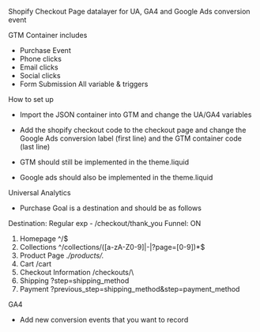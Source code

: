 Shopify Checkout Page datalayer for UA, GA4 and Google Ads conversion event

GTM Container includes 
- Purchase Event
- Phone clicks
- Email clicks
- Social clicks
- Form Submission 
All variable & triggers

How to set up 
- Import the JSON container into GTM and change the UA/GA4 variables 
- Add the shopify checkout code to the checkout page and change the Google Ads conversion label (first line) and the GTM container code (last line) 


- GTM should still be implemented in the theme.liquid 
- Google ads should also be implemented in the theme.liquid 



Universal Analytics 
- Purchase Goal is a destination and should be as follows

Destination: Regular exp - \/checkout\/thank_you
Funnel: ON  
1. Homepage
^/$
2. Collections 
^/collections/([a-zA-Z0-9]|-|?page=[0-9])*$
3. Product Page
.*/products/.*
4. Cart
/cart
5. Checkout Information
\/checkouts/\
6. Shipping
?step=shipping_method
7. Payment
?previous_step=shipping_method&step=payment_method

GA4 
- Add new conversion events that you want to record 
